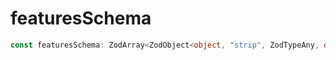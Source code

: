 # featuresSchema

```ts
const featuresSchema: ZodArray<ZodObject<object, "strip", ZodTypeAny, object, object>, "many">;
```

